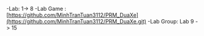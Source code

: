 
-Lab: 1-> 8
-Lab Game : [https://github.com/MinhTranTuan3112/PRM_DuaXe](https://github.com/MinhTranTuan3112/PRM_DuaXe.git)
-Lab Group: Lab 9 -> 15
